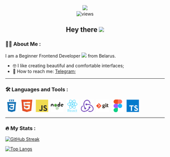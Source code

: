 <div id="header" align="center">
  <img src="https://media1.giphy.com/media/v1.Y2lkPTc5MGI3NjExcGk2bnZia2NhYmJkczRpdWZobDdtZzFlOXV4cWpqeXNqaXFkcm10dSZlcD12MV9pbnRlcm5hbF9naWZfYnlfaWQmY3Q9cw/6KirhLJyR7oMcwgJQk/giphy.gif" width="100"/>
</div>
<div id="views" align="center">
  <img src="https://komarev.com/ghpvc/?username=yuyuu-8&style=flat-square&color=blue" alt="views"/>
</div>

<h2 align="center">
  Hey there
  <img src="https://media.giphy.com/media/hvRJCLFzcasrR4ia7z/giphy.gif" width="30px"/>
</h2>

### :woman_technologist: About Me :
I am a Beginner Frontend Developer <img src="https://media.giphy.com/media/WUlplcMpOCEmTGBtBW/giphy.gif" width="30"> from Belarus.
- :nerd_face: I like creating beautiful and comfortable interfaces;
- :envelope_with_arrow: How to reach me: [Telegram](https://t.me/yuyuu_8);
---

### :hammer_and_wrench: Languages and Tools :
<div>
  <img src="https://github.com/devicons/devicon/blob/master/icons/css3/css3-plain-wordmark.svg"  title="CSS3" alt="CSS" width="40" height="40"/>&nbsp;
  <img src="https://github.com/devicons/devicon/blob/master/icons/html5/html5-original.svg" title="HTML5" alt="HTML" width="40" height="40"/>&nbsp;
  <img src="https://github.com/devicons/devicon/blob/master/icons/javascript/javascript-original.svg" title="JavaScript" alt="JavaScript" width="40" height="40"/>&nbsp;
  <img src="https://github.com/devicons/devicon/blob/master/icons/nodejs/nodejs-original-wordmark.svg" title="NodeJS" alt="NodeJS" width="40" height="40"/>&nbsp;
  <img src="https://github.com/devicons/devicon/blob/master/icons/react/react-original-wordmark.svg" title="React" alt="React" width="40" height="40"/>&nbsp;
  <img src="https://github.com/devicons/devicon/blob/master/icons/redux/redux-original.svg" title="Redux" alt="Redux" width="40" height="40"/>&nbsp;
  <img src="https://github.com/devicons/devicon/blob/master/icons/git/git-original-wordmark.svg" title="Git" **alt="Git" width="40" height="40"/>&nbsp;
  <img src="https://github.com/devicons/devicon/blob/master/icons/figma/figma-original.svg" title="Figma" alt="Figma" width="40" height="40"/>&nbsp;
  <img src="https://github.com/devicons/devicon/blob/master/icons/typescript/typescript-original.svg" title="Typescript" alt="Typescript" width="40" height="40"/>
</div>

---

### :fire: My Stats :
[![GitHub Streak](http://github-readme-streak-stats.herokuapp.com?user=yuyuu-8&theme=tokyonight)](https://git.io/streak-stats)

[![Top Langs](https://github-readme-stats.vercel.app/api/top-langs/?username=yuyuu-8)](https://github.com/anuraghazra/github-readme-stats)
